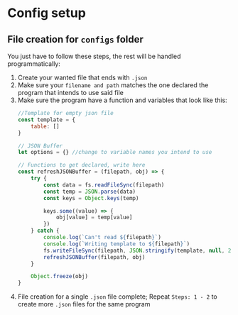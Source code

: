 # Config setup

## File creation for `configs` folder
You just have to follow these steps, the rest will be handled programmatically:

1. Create your wanted file that ends with `.json`
2. Make sure your `filename and path` matches the one declared the program that intends to use said file
3. Make sure the program have a function and variables that look like this: 
    ``` js 
    //Template for empty json file
    const template = {
        table: []
    }

    // JSON Buffer
    let options = {} //change to variable names you intend to use

    // Functions to get declared, write here
    const refreshJSONBuffer = (filepath, obj) => {
        try {
            const data = fs.readFileSync(filepath)
            const temp = JSON.parse(data)
            const keys = Object.keys(temp)

            keys.some((value) => {
                obj[value] = temp[value]
            })
        } catch {
            console.log(`Can't read ${filepath}`)
            console.log(`Writing template to ${filepath}`)
            fs.writeFileSync(filepath, JSON.stringify(template, null, 2))
            refreshJSONBuffer(filepath, obj)
        }

        Object.freeze(obj)
    }
    ```
4. File creation for a single `.json` file complete; Repeat `Steps: 1 - 2` to create more `.json` files for the same program